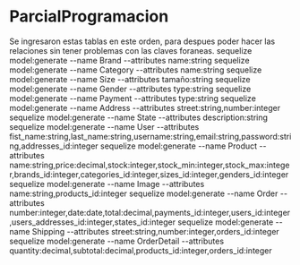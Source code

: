 # ParcialProgramacion
Se ingresaron estas tablas en este orden, para despues poder hacer las relaciones sin tener problemas con las claves foraneas.
sequelize model:generate --name Brand --attributes name:string
sequelize model:generate --name Category --attributes name:string
sequelize model:generate --name Size --attributes tamaño:string
sequelize model:generate --name Gender --attributes type:string
sequelize model:generate --name Payment --attributes type:string
sequelize model:generate --name Address --attributes street:string,number:integer
sequelize model:generate --name State --attributes description:string
sequelize model:generate --name User --attributes fist_name:string,last_name:string,username:string,email:string,password:string,addresses_id:integer
sequelize model:generate --name Product --attributes name:string,price:decimal,stock:integer,stock_min:integer,stock_max:integer,brands_id:integer,categories_id:integer,sizes_id:integer,genders_id:integer
sequelize model:generate --name Image --attributes name:string,products_id:integer
sequelize model:generate --name Order --attributes number:integer,date:date,total:decimal,payments_id:integer,users_id:integer,users_addresses_id:integer,states_id:integer
sequelize model:generate --name Shipping --attributes street:string,number:integer,orders_id:integer
sequelize model:generate --name OrderDetail --attributes quantity:decimal,subtotal:decimal,products_id:integer,orders_id:integer
